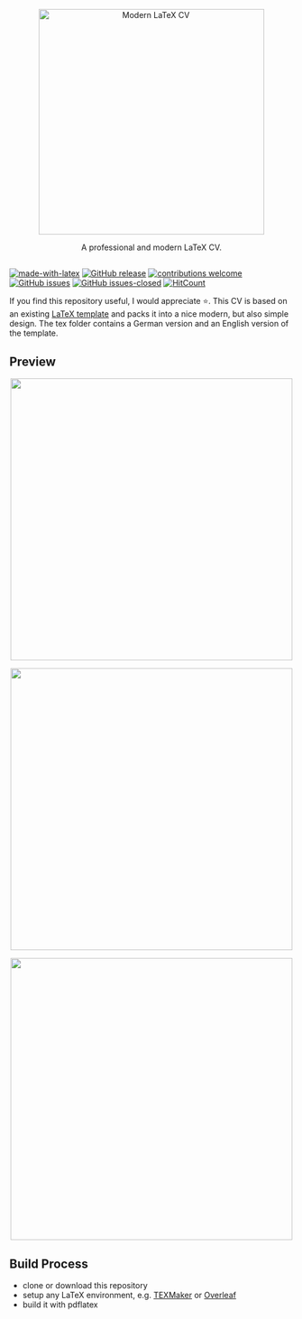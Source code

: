 <p align="center">
  <a href="https://github.com/philipempl/modern-latex-cv">
    <img alt="Modern LaTeX CV" title="CV" src="https://raw.githubusercontent.com/philem208/modern-latex-cv/master/resources/logo.jpg" width="400">
  </a>
</p>


<p align="center">
  A professional and modern LaTeX CV.
</p>


## 

[![made-with-latex](https://img.shields.io/badge/Made%20with-LaTeX-1f425f.svg)](https://www.latex-project.org/)
[![GitHub release](https://img.shields.io/github/release/philipempl/modern-latex-cv.svg)](https://GitHub.com/philipempl/modern-latex-cv/releases/)
[![contributions welcome](https://img.shields.io/badge/contributions-welcome-brightgreen.svg?style=flat)](https://github.com/philipempl/modern-latex-cv/issues)
[![GitHub issues](https://img.shields.io/github/issues/philipempl/modern-latex-cv.svg)](https://GitHub.com/philipempl/modern-latex-cv/issues/)
[![GitHub issues-closed](https://img.shields.io/github/issues-closed/philipempl/modern-latex-cv.svg)](https://GitHub.com/philipempl/modern-latex-cv.js/issues?q=is%3Aissue+is%3Aclosed)
[![HitCount](http://hits.dwyl.com/philem/modern-latex-cv.svg)](http://hits.dwyl.com/philem/modern-latex-cv)



If you find this repository useful, I would appreciate :star:. This CV is based on an existing [LaTeX template](https://www.xm1math.net/texmaker/) and packs it into a nice modern, but also simple design. The tex folder contains a German version and an English version of the template. 

## Preview
<p align="center">
  <img src = "https://raw.githubusercontent.com/philem208/modern-latex-cv/master/resources/cover_letter.jpg" width=500>
</p>
<p align="center">
  <img src = "https://raw.githubusercontent.com/philem208/modern-latex-cv/master/resources/cv-1.jpg" width=500>
</p>
<p align="center">
  <img src = "https://raw.githubusercontent.com/philem208/modern-latex-cv/master/resources/cv-2.jpg" width=500>
</p>



## Build Process

- clone or download this repository
- setup any LaTeX environment,  e.g. [TEXMaker](https://www.xm1math.net/texmaker/) or [Overleaf](https://www.overleaf.com/) 
- build it with pdflatex
